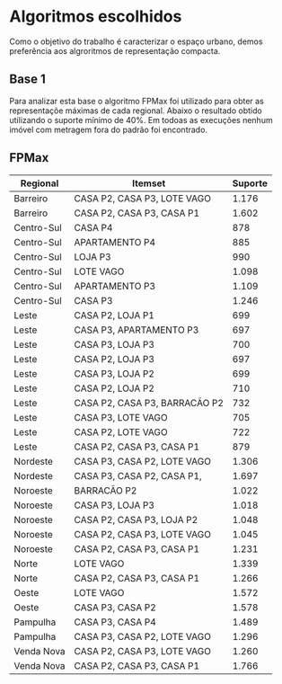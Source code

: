 # Algoritmos escolhidos
Como o objetivo do trabalho é caracterizar o espaço urbano, demos preferência aos algroritmos de representação compacta. 

## Base 1
Para analizar esta base o algoritmo FPMax foi utilizado para obter as representaçõe máximas de cada regional. Abaixo o resultado obtido utilizando o suporte mínimo de 40%. Em todoas as execuções nenhum imóvel com metragem fora do padrão foi encontrado.

## FPMax

Regional | Itemset| Suporte
--|--|--
Barreiro|CASA P2, CASA P3, LOTE VAGO|1.176
Barreiro|CASA P2, CASA P3, CASA P1|1.602
Centro-Sul|CASA P4|878
Centro-Sul|APARTAMENTO P4|885
Centro-Sul|LOJA P3|990
Centro-Sul|LOTE VAGO|1.098
Centro-Sul|APARTAMENTO P3|1.109
Centro-Sul|CASA P3|1.246
Leste|CASA P2, LOJA P1|699
Leste|CASA P3, APARTAMENTO P3|697
Leste|CASA P3, LOJA P3|700
Leste|CASA P2, LOJA P3|697
Leste|CASA P3, LOJA P2|699
Leste|CASA P2, LOJA P2|710
Leste|CASA P2, CASA P3, BARRACÃO P2|732
Leste|CASA P3, LOTE VAGO|705
Leste|CASA P2, LOTE VAGO|722
Leste|CASA P2, CASA P3, CASA P1|879
Nordeste|CASA P3, CASA P2, LOTE VAGO|1.306
Nordeste|CASA P3, CASA P2, CASA P1, |1.697
Noroeste|BARRACÃO P2 |1.022
Noroeste|CASA P3, LOJA P3|1.018
Noroeste|CASA P2, CASA P3, LOJA P2|1.048
Noroeste|CASA P2, CASA P3, LOTE VAGO|1.045
Noroeste|CASA P2, CASA P3, CASA P1|1.231
Norte|LOTE VAGO|1.339
Norte|CASA P2, CASA P3, CASA P1|1.266
Oeste|LOTE VAGO|1.572
Oeste|CASA P3, CASA P2|1.578
Pampulha|CASA P3, CASA P4|1.489
Pampulha|CASA P3, CASA P2, LOTE VAGO|1.296
Venda Nova|CASA P2, CASA P3, LOTE VAGO|1.260
Venda Nova|CASA P2, CASA P3, CASA P1|1.766
